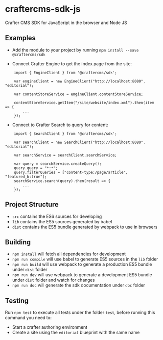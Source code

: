 # craftercms-sdk-js
Crafter CMS SDK for JavaScript in the browser and Node JS

## Examples

- Add the module to your project by running `npm install --save @craftercms/sdk`

- Connect Crafter Engine to get the index page from the site:

```
    import { EngineClient } from '@craftercms/sdk';

    var engineClient = new EngineClient("http://localhost:8080", "editorial");

    var contentStoreService = engineClient.contentStoreService;

    contentStoreService.getItem("/site/website/index.xml").then(item => {
        ...
    });
```

- Connect to Crafter Search to query for content:

```
    import { SearchClient } from '@craftercms/sdk';

    var searchClient = new SearchClient("http://localhost:8080", "editorial");

    var searchService = searchClient.searchService;

    var query = searchService.createQuery();
    query.query = "*:*";
    query.filterQueries = ["content-type:/page/article", "featured_b:true"];
    searchService.search(query).then(result => {
        ...
    });
```

## Project Structure

- `src` contains the ES6 sources for developing
- `lib` contains the ES5 sources generated by babel
- `dist` contains the ES5 bundle generated by webpack to use in browsers


## Building

- `npm install` will fetch all dependencies for development
- `npm run compile` will use babel to generate ES5 sources in the `lib` folder
- `npm run build` will use webpack to generate a production ES5 bundle under `dist` folder
- `npm run dev` will use webpack to generate a development ES5 bundle under `dist` folder and watch for changes
- `npm run doc` will generate the sdk documentation under `doc` folder

## Testing

Run `npm test` to execute all tests under the folder `test`, before running this command you need to:
- Start a crafter authoring environment
- Create a site using the `editorial` blueprint with the same name
